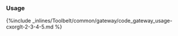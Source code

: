 <!--  usedin: [ _legacy_docker/Toolbelt/gateway.md, _maestro/Toolbelt/gateway.md, _node/toolbelt/gateway.md, _rails/Toolbelt/gateway.md] -->


### Usage

{%include _inlines/Toolbelt/common/gateway/code_gateway_usage-cxorglt-2-3-4-5.md %}
